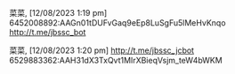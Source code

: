 菜菜, [12/08/2023 1:19 pm]
6452008892:AAGn01tDUFvGaq9eEp8LuSgFu5lMeHvKnqo
http://t.me/jbssc_bot

菜菜, [12/08/2023 1:20 pm]
http://t.me/jbssc_jcbot
6529883362:AAH31dX3TxQvt1MIrXBieqVsjm_teW4bWKM